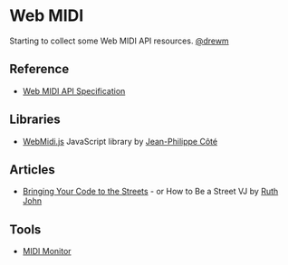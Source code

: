 # Web MIDI

Starting to collect some Web MIDI API resources. [@drewm](https://twitter.com/drewm)

## Reference

- [Web MIDI API Specification](https://www.w3.org/TR/webmidi/)

## Libraries

- [WebMidi.js](https://github.com/cotejp/webmidi) JavaScript library by [Jean-Philippe Côté](http://tangiblejs.com)

## Articles

- [Bringing Your Code to the Streets](https://24ways.org/2015/bringing-your-code-to-the-streets/) -  or How to Be a Street VJ by [Ruth John](http://rumyrashead.com/)

## Tools

- [MIDI Monitor](http://midimonitor.sharpness.net/)